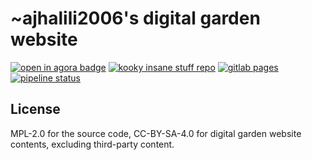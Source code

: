 # ~ajhalili2006's digital garden website

[![open in agora badge](https://img.shields.io/badge/open%20in%20agora-black?style=flat-square)](https://anagora.org/@ajhalili2006)
[![kooky insane stuff repo](https://img.shields.io/badge/Jiroh's%20Kooky%20Insane%20Stuff-blue?style=flat-square)](https://mau.dev/ajhalili2006-experiments/kooky-insane-stuff)
[![gitlab pages](https://img.shields.io/badge/hosted%20via-GitLab%20Pages-8A2BE2?style=flat-square&logo=gitlab)](https://garden.andreijiroh.eu.org)
[![pipeline status](https://mau.dev/andreijiroh.dev/webapps/garden-monorepo/badges/main/pipeline.svg?style=flat-square)](https://mau.dev/andreijiroh.dev/webapps/garden-monorepo/-/commits/main)

## License

MPL-2.0 for the source code, CC-BY-SA-4.0 for digital garden website contents,
excluding third-party content.